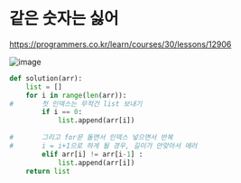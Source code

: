 # 같은 숫자는 싫어

https://programmers.co.kr/learn/courses/30/lessons/12906

![image](https://user-images.githubusercontent.com/30613069/160233179-0b08c564-497a-41e1-9976-cdb64e3b5147.png)

```python
def solution(arr):
    list = []
    for i in range(len(arr)):
#       첫 인덱스는 무적건 list 보내기
        if i == 0:
            list.append(arr[i])
            
#       그리고 for문 돌면서 인덱스 넣으면서 반복
#       i = i+1으로 하게 될 경우, 길이가 안맞아서 에러
        elif arr[i] != arr[i-1] :
            list.append(arr[i])
    return list
            
```
